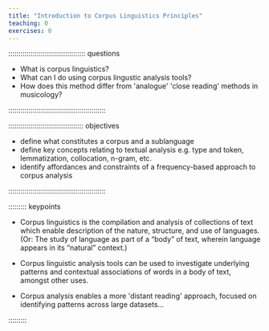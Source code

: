 ```yaml
---
title: "Introduction to Corpus Linguistics Principles"
teaching: 0
exercises: 0
---
```


:::::::::::::::::::::::::::::::::::::: questions 

- What is corpus linguistics?
- What can I do using corpus lingustic analysis tools?
- How does this method differ from 'analogue' 'close reading' methods in musicology?

::::::::::::::::::::::::::::::::::::::::::::::::

::::::::::::::::::::::::::::::::::::: objectives

- define what constitutes a corpus and a sublanguage
- define key concepts relating to textual analysis e.g. type and token, lemmatization, collocation, n-gram, etc.
- identify affordances and constraints of a frequency-based approach to corpus analysis

::::::::::::::::::::::::::::::::::::::::::::::::

::::::::: keypoints

- Corpus linguistics is the compilation and analysis of collections of text which enable description of the nature, structure, and use of languages. (Or: The study of language as part of a “body” of text, wherein language appears in its “natural” context.)

- Corpus linguistic analysis tools can be used to investigate underlying patterns and contextual associations of words in a body of text, amongst other uses.

- Corpus analysis enables a more 'distant reading' approach, focused on identifying patterns across large datasets...

:::::::::





